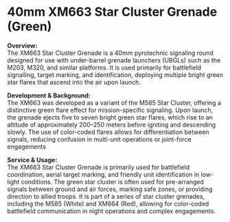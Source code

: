 # 40mm XM663 Star Cluster Grenade (Green)

**Overview:**\
The XM663 Star Cluster Grenade is a 40mm pyrotechnic signaling round designed for use with under-barrel grenade launchers (UBGLs) such as the M203, M320, and similar platforms. It is used primarily for battlefield signalling, target marking, and identification, deploying multiple bright green star flares that ascend into the air upon launch.

**Development & Background:**\
The XM663 was developed as a variant of the M585 Star Cluster, offering a distinctive green flare effect for mission-specific signaling. Upon launch, the grenade ejects five to seven bright green star flares, which rise to an altitude of approximately 200–250 meters before igniting and descending slowly. The use of color-coded flares allows for differentiation between signals, reducing confusion in multi-unit operations or joint-force engagements

**Service & Usage:**\
The XM663 Star Cluster Grenade is primarily used for battlefield coordination, aerial target marking, and friendly unit identification in low-light conditions. The green star cluster is often used for pre-arranged signals between ground and air forces, marking safe zones, or providing direction to allied troops. It is part of a series of star cluster grenades, including the M585 (White) and XM664 (Red), allowing for color-coded battlefield communication in night operations and complex engagements.
